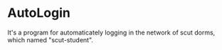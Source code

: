 # AutoLogin

It's a program for automaticately logging in the network of scut dorms, which named "scut-student".
